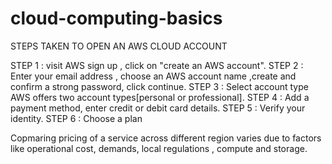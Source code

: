 # cloud-computing-basics
STEPS TAKEN TO OPEN AN AWS CLOUD ACCOUNT

STEP 1 : visit AWS sign up , click on "create an AWS account".
STEP 2 : Enter your email address , choose an AWS account name ,create and confirm a strong password, click continue.
STEP 3 : Select account type AWS offers two account types[personal or professional].
STEP 4 : Add a payment method, enter credit or debit card details.
STEP 5 : Verify your identity.
STEP 6 : Choose a plan

Copmaring pricing of a service across different region  varies due to factors like operational cost, demands, local regulations , compute and storage.
